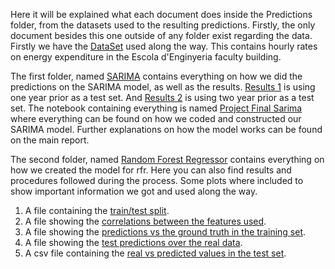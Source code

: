 Here it will be explained what each document does inside the Predictions folder, from the datasets used to the resulting predictions.
Firstly, the only document besides this one outside of any folder exist regarding the data. Firstly we have the [DataSet](https://github.com/peremayolc/UAB_EnergyStudy/blob/main/Predictions/Copy%20of%20Consum%20energia%20Q%202018-2023%20horari.csv) used along the way. This contains hourly rates on energy expenditure in the Escola d'Enginyeria faculty building.

The first folder, named [SARIMA](https://github.com/peremayolc/UAB_EnergyStudy/tree/main/Predictions/SARIMA) contains everything on how we did the predictions on the SARIMA model, as well as the results. [Results 1](https://github.com/peremayolc/UAB_EnergyStudy/blob/main/Predictions/SARIMA/RESULTS%20SARIMA.png) is using one year prior as a test set. And [Results 2](https://github.com/peremayolc/UAB_EnergyStudy/blob/main/Predictions/SARIMA/RESULTS_SARIMA_TEST2YEARS.png) is using two year prior as a test set.
The notebook containing everything is named [Project Final Sarima](https://github.com/peremayolc/UAB_EnergyStudy/blob/main/Predictions/SARIMA/project_final_SARIMA.ipynb) where everything can be found on how we coded and constructed our SARIMA model. Further explanations on how the model works can be found on the main report.

The second folder, named [Random Forest Regressor](https://github.com/peremayolc/UAB_EnergyStudy/tree/main/Predictions/RandomForestRegressor) contains everything on how we created the model for rfr. Here you can also find results and procedures followed during the process. Some plots where included to show important information we got and used along the way.
1. A file containing the [train/test split](https://github.com/peremayolc/UAB_EnergyStudy/blob/main/Predictions/RandomForestRegressor/test_train%20split.png).
2. A file showing the [correlations between the features used](https://github.com/peremayolc/UAB_EnergyStudy/blob/main/Predictions/RandomForestRegressor/CORRELATIONS.png).
3. A file showing the [predictions vs the ground truth in the training set](https://github.com/peremayolc/UAB_EnergyStudy/blob/main/Predictions/RandomForestRegressor/ACTUAL%20vs%20PREDICTED%20TRAINING%20SET.png).
4. A file showing the [test predictions over the real data](https://github.com/peremayolc/UAB_EnergyStudy/blob/main/Predictions/RandomForestRegressor/PREDICTIONS.png).
5. A csv file containing the [real vs predicted values in the test set](https://github.com/peremayolc/UAB_EnergyStudy/blob/main/Predictions/RandomForestRegressor/data.csv).
